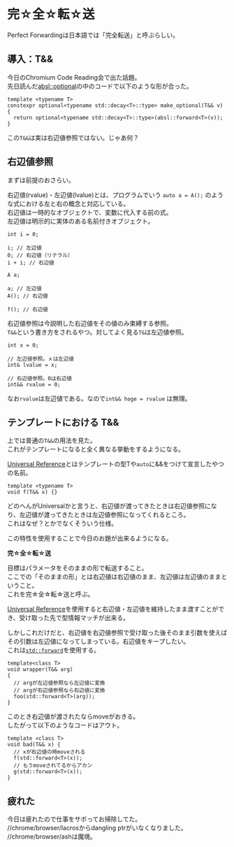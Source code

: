 # 完☆全☆転☆送

Perfect Forwardingは日本語では「完全転送」と呼ぶらしい。


## 導入：T&&
今日のChromium Code Reading会で出た話題。  
先日読んだ[absl::optional](/G7kaKvL5R8C4M9Cuqy2Cgg)の中のコードで以下のような形が合った。
```cpp=
template <typename T>
constexpr optional<typename std::decay<T>::type> make_optional(T&& v) {
  return optional<typename std::decay<T>::type>(absl::forward<T>(v));
}
```
この`T&&`は実は右辺値参照ではない。じゃあ何？

## 右辺値参照
まずは前提のおさらい。

右辺値(rvalue)・左辺値(lvalue)とは、プログラムでいう `auto a = A();` のような式における左と右の概念と対応している。  
右辺値は一時的なオブジェクトで、変数に代入する前の式。  
左辺値は明示的に実体のある名前付きオブジェクト。

```cpp=
int i = 0;

i; // 左辺値
0; // 右辺値（リテラル）
i + i; // 右辺値

A a;

a; // 左辺値
A(); // 右辺値

f(); // 右辺値
```

右辺値参照は今説明した右辺値をその値のみ束縛する参照。  
`T&&`という書き方をされるやつ。対してよく見る`T&`は左辺値参照。  

```cpp=
int x = 0;

// 左辺値参照。ｘは左辺値
int& lvalue = x;

// 右辺値参照。0は右辺値
int&& rvalue = 0;
```

なお`rvalue`は左辺値である。なので`int&& hoge = rvalue` は無理。

## テンプレートにおける T&&
上では普通の`T&&`の用法を見た。  
これがテンプレートになると全く異なる挙動をするようになる。

[Universal Reference](https://isocpp.org/blog/2012/11/universal-references-in-c11-scott-meyers)とはテンプレートの型Tや`auto`に&&をつけて宣言したやつの名前。  
```cpp=
template <typename T>
void f(T&& x) {}
```
どのへんがUniversalかと言うと、右辺値が渡ってきたときは右辺値参照になり、左辺値が渡ってきたときは左辺値参照になってくれるところ。  
これはなぜ？とかでなくそういう仕様。

この特性を使用することで今日のお題が出来るようになる。

**完☆全☆転☆送**

目標はパラメータをそのままの形で転送すること。  
ここでの「そのままの形」とは右辺値は右辺値のまま、左辺値は左辺値のままということ。  
これを完☆全☆転☆送と呼ぶ。

[Universal Reference](https://isocpp.org/blog/2012/11/universal-references-in-c11-scott-meyers)を使用すると右辺値・左辺値を維持したまま渡すことができ、受け取った先で型情報マッチが出来る。

しかしこれだけだと、右辺値を右辺値参照で受け取った後そのまま引数を使えばその引数は左辺値になってしまっている。右辺値をキープしたい。  
これは[`std::forward`](https://en.cppreference.com/w/cpp/utility/forward)を使用する。

```cpp=
template<class T>
void wrapper(T&& arg)
{
  // argが左辺値参照なら左辺値に変換
  // argが右辺値参照なら右辺値に変換
  foo(std::forward<T>(arg)); 
}
```

このとき右辺値が渡されたならmoveがおきる。  
したがって以下のようなコードはアウト。
```cpp=
template <class T>
void bad(T&& x) {
  // xが右辺値の時moveされる
  f(std::forward<T>(x));
  // もうmoveされてるからアカン
  g(std::forward<T>(x)); 
}
```


## 疲れた
今日は疲れたので仕事をサボってお掃除してた。  
//chrome/browser/lacrosからdangling ptrがいなくなりました。  
//chrome/browser/ashは魔境。
